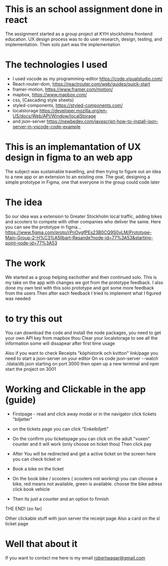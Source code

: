 # This is an school assignment done in react

The assignment started as a group project at KYH stockholms frontend education. 
UX design process was to do user research, design, testing, and implementation.
Then solo part was the implementation

# The technologies I used

- I used vscode as my programming-editor https://code.visualstudio.com/
- React-router-dom, https://reactrouter.com/web/guides/quick-start
- framer-motion, https://www.framer.com/motion/
- mapbox, https://www.mapbox.com/
- css, (Cascading style sheets)
- styled-components, https://styled-components.com/
- localstorage https://developer.mozilla.org/en-US/docs/Web/API/Window/localStorage
- and json-server https://newbedev.com/javascript-how-to-install-json-server-in-vscode-code-example

# This is an implemantation of UX design in figma to an web app

The subject was sustainable travelling, and then trying to figure out an idea to a new app or an extension to
an existing one.
The goal, designing a simple prototype in Figma, one that everyone in the group could code later

# The idea 

So our idea was a extension to Greater Stockholm local traffic, adding bikes and scooters to compete with other companies who deliver the same.
Here you can see the prototype in figma...
https://www.figma.com/proto/rPnOvgfPEs23B0CQ9S0yLM/Prototype-Main-Group-2-H%C3%A5llbart-Resande?node-id=77%3A53&starting-point-node-id=77%3A53

# The work

We started as a group helping eachother and then continued solo.
This is my take on the app with changes we got from the prototype feedback.
I also done my own test with this solo prototype and got some more feedback from the users
Then after each feedback I tried to implement what I figured was needed

# to try this out

You can download the code and install the node packages, you need to get your own API key from mapbox thou
Clear your localstorage to see all the information some will dissapear after first time usage

Also if you want to check Receipts "köphistorik och kvitton" link/page you need to start a json-server on your editor
On vs code
 json-server --watch ./data/db.json starting on port 3000
 then open up a  new terminal and npm start the project on 3001

# Working and Clickable in the app (guide)

- Firstpage - read and click away modal or
in the navigator click tickets "biljetter"

- on the tickets page you can click "Enkelbiljett"

- On the confirm you ticketspage you can click on the adult "vuxen" counter and it will work (only choose on ticket thou)
Then click pay

- After You will be redirected and get a active ticket on the screen here you can
check ticket or
- Book a bike on the ticket

- On the book bike / scooters ( scooters not working) 
you can choose a bike, red means not available, green is available. choose the bike adress click book vehicle

- Then its just a counter and an option to finnish

THE END! (so far)

Other clickable stuff with json server the receipt page
Also a card on the sl ticket page

# Well that about it

If you want to contact me here is my email robertwagar@gmail.com




